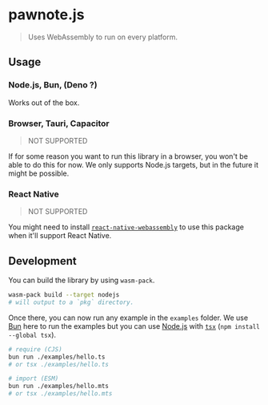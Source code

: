 # pawnote.js

> Uses WebAssembly to run on every platform.

## Usage

### Node.js, Bun, (Deno ?)

Works out of the box.

### Browser, Tauri, Capacitor

> NOT SUPPORTED

If for some reason you want to run this library in a browser, you won't be able to do this for now.
We only supports Node.js targets, but in the future it might be possible.

### React Native

> NOT SUPPORTED

You might need to install [`react-native-webassembly`](https://github.com/cawfree/react-native-webassembly) to use this package when it'll support React Native.

## Development

You can build the library by using `wasm-pack`.

```bash
wasm-pack build --target nodejs
# will output to a `pkg` directory.
```

Once there, you can now run any example in the `examples` folder.
We use [Bun](https://bun.sh/) here to run the examples but you can use [Node.js](https://nodejs.org/) with [`tsx`](https://www.npmjs.com/package/tsx) (`npm install --global tsx`).

```bash
# require (CJS)
bun run ./examples/hello.ts
# or tsx ./examples/hello.ts

# import (ESM)
bun run ./examples/hello.mts
# or tsx ./examples/hello.mts
```
